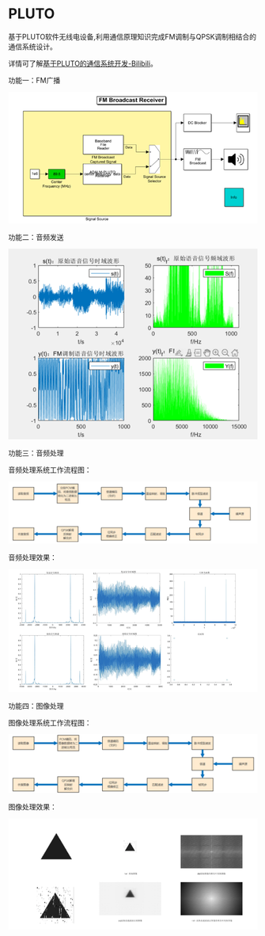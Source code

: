 # PLUTO
基于PLUTO软件无线电设备,利用通信原理知识完成FM调制与QPSK调制相结合的通信系统设计。

详情可了解<a href='https://www.bilibili.com/video/BV1oP411Z7hP/?spm_id_from=333.999.0.0&vd_source=a24c565b3a8dffe05e6d6502dbb5f36a'>基于PLUTO的通信系统开发-Bilibili</a>。

功能一：FM广播

![image](https://github.com/Vector-Jason/PLUTO/blob/main/%E6%88%90%E6%9E%9C%E5%B1%95%E7%A4%BA/FM%E5%B9%BF%E6%92%AD.png)

功能二：音频发送

![image](https://github.com/Vector-Jason/PLUTO/blob/main/%E6%88%90%E6%9E%9C%E5%B1%95%E7%A4%BA/%E9%9F%B3%E9%A2%91%E5%8F%91%E9%80%81%E5%99%A8.png)

功能三：音频处理

音频处理系统工作流程图：

![image](https://github.com/Vector-Jason/PLUTO/blob/main/%E6%88%90%E6%9E%9C%E5%B1%95%E7%A4%BA/%E9%9F%B3%E9%A2%91%E5%A4%84%E7%90%86%E7%B3%BB%E7%BB%9F.png)

音频处理效果：

![image](https://github.com/Vector-Jason/PLUTO/blob/main/%E6%88%90%E6%9E%9C%E5%B1%95%E7%A4%BA/%E9%9F%B3%E9%A2%91%E5%A4%84%E7%90%86%E7%BB%93%E6%9E%9C%E5%9B%BE.png)

功能四：图像处理

图像处理系统工作流程图：

![image](https://github.com/Vector-Jason/PLUTO/blob/main/%E6%88%90%E6%9E%9C%E5%B1%95%E7%A4%BA/%E5%9B%BE%E5%83%8F%E5%A4%84%E7%90%86%E7%B3%BB%E7%BB%9F.png)

图像处理效果：

![image](https://github.com/Vector-Jason/PLUTO/blob/main/%E6%88%90%E6%9E%9C%E5%B1%95%E7%A4%BA/%E5%9B%BE%E5%83%8F%E5%A4%84%E7%90%86%E7%BB%93%E6%9E%9C%E5%9B%BE.png)

